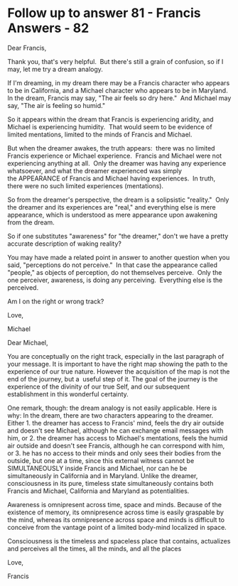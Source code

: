 # Follow up to answer 81 - Francis Answers - 82

Dear Francis,

Thank you, that's very helpful.&nbsp; But there's still a grain of confusion, so if I may, let me try a dream analogy.

If I'm dreaming, in my dream there may be a Francis character who appears to be in California, and a Michael character who appears to be in Maryland.&nbsp; In the dream, Francis may say, &quot;The air feels so dry here.&quot;&nbsp; And Michael may say, &quot;The air is feeling so humid.&quot;

So it appears within the dream that Francis is experiencing aridity, and Michael is experiencing humidity.&nbsp; That would seem to be evidence of limited mentations, limited to the minds of Francis and Michael.

But when the dreamer awakes, the truth appears:&nbsp; there was no limited Francis experience or Michael experience.&nbsp; Francis and Michael were not experiencing anything at all.&nbsp; Only the dreamer was having any experience whatsoever, and what the dreamer experienced was simply the&nbsp;APPEARANCE of Francis and Michael having experiences.&nbsp; In truth, there were no such limited experiences (mentations).

So from the dreamer's perspective,&nbsp;the dream&nbsp;is a solipsistic &quot;reality.&quot;&nbsp; Only the dreamer and its experiences are &quot;real,&quot; and everything else is mere appearance, which is understood as mere appearance upon awakening from the dream.

So if one substitutes &quot;awareness&quot; for &quot;the dreamer,&quot; don't we have a pretty accurate description of waking reality?

You may have made a&nbsp;related point in answer to another question when you said, &quot;perceptions do not perceive.&quot;&nbsp;&nbsp;In that case&nbsp;the appearance called &quot;people,&quot; as objects of perception, do not themselves perceive.&nbsp; Only the one perceiver, awareness, is doing any perceiving.&nbsp; Everything else is the perceived.

Am I on the right or wrong track?&nbsp;

Love,

Michael

Dear Michael,

You are conceptually on the right track, especially in the last paragraph of your message. It is important to have the right map showing the path to the experience of our true nature. However the acquisition of the map is not the end of the journey, but a &nbsp;useful step of it. The goal of the journey is the experience of the divinity of our true Self, and our subsequent establishment in this wonderful certainty.

One remark, though: the dream analogy is not easily applicable. Here is why: In the dream, there are two characters appearing to the dreamer. Either 1. the dreamer has access to Francis' mind, feels the dry air outside and doesn't see Michael, although he can exchange email messages with him, or 2. the dreamer has access to Michael's mentations, feels the humid air outside and doesn't see Francis, although he can correspond with him, or 3. he has no access to their minds and only sees their bodies from the outside, but one at a time, since this external witness cannot be SIMULTANEOUSLY inside Francis and Michael, nor can he be simultaneously in California and in Maryland. Unlike the dreamer, consciousness in its pure, timeless state simultaneously contains both Francis and Michael, California and Maryland as potentialities.&nbsp;

Awareness is omnipresent across time, space and minds. Because of the existence of memory, its omnipresence across time is easily graspable by the mind, whereas its omnipresence across space and minds is difficult to conceive from the vantage point of a limited body-mind localized in space.

Consciousness is the timeless and spaceless place that contains, actualizes and perceives all the times, all the minds, and all the places

Love,

Francis

  


